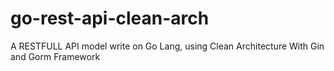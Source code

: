 # go-rest-api-clean-arch
A RESTFULL API model write on Go Lang, using Clean Architecture With Gin and Gorm Framework
